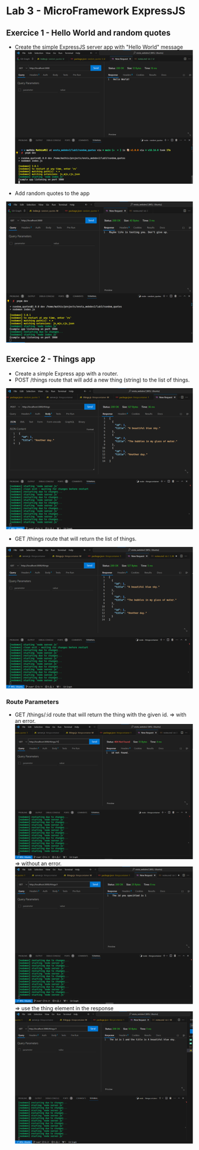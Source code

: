 # Lab 3 - MicroFramework ExpressJS

## Exercice 1 - Hello World and random quotes

- Create the simple ExpressJS server app with "Hello World" message
![Simple app - Hello World](image.png)

- Add random quotes to the app

![random quotes](image-1.png)

## Exercice 2 - Things app

- Create a simple Express app with a router.
- POST /things route that will add a new thing (string) to the list of things.

![POST /things](image-2.png)

- GET /things route that will return the list of things.

![GET /things](image-3.png)

### Route Parameters

- GET /things/:id route that will return the thing with the given id.
=> with an error.
![GET /things/:id w/ error](image-4.png)
=> without an error.
![GET /things/:id](image-5.png)
=> use the thing element in the response
![GET /things/:id - use the thing element](image-6.png)
